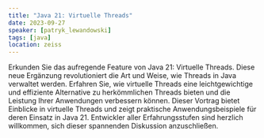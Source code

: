 ```yaml
---
title: "Java 21: Virtuelle Threads"
date: 2023-09-27
speaker: [patryk_lewandowski]
tags: [java]
location: zeiss
---
```


Erkunden Sie das aufregende Feature von Java 21: Virtuelle Threads. Diese neue Ergänzung revolutioniert die Art und
Weise, wie Threads in Java verwaltet werden. Erfahren Sie, wie virtuelle Threads eine leichtgewichtige und effiziente
Alternative zu herkömmlichen Threads bieten und die Leistung Ihrer Anwendungen verbessern können. Dieser Vortrag bietet
Einblicke in virtuelle Threads und zeigt praktische Anwendungsbeispiele für deren Einsatz in Java 21. Entwickler aller
Erfahrungsstufen sind herzlich willkommen, sich dieser spannenden Diskussion anzuschließen.
